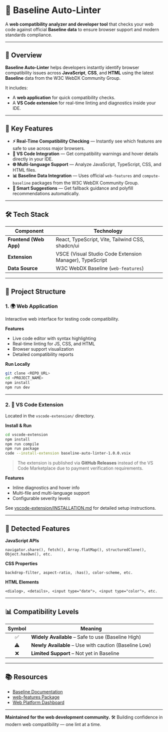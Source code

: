 # 🧭 Baseline Auto-Linter

A **web compatibility analyzer and developer tool** that checks your web code against official **Baseline data** to ensure browser support and modern standards compliance.

---

## 🚀 Overview

**Baseline Auto-Linter** helps developers instantly identify browser compatibility issues across **JavaScript**, **CSS**, and **HTML** using the latest **Baseline** data from the W3C WebDX Community Group.

It includes:

* A **web application** for quick compatibility checks.
* A **VS Code extension** for real-time linting and diagnostics inside your IDE.

---

## 🧩 Key Features

* **⚡ Real-Time Compatibility Checking** — Instantly see which features are safe to use across major browsers.
* **🧠 VS Code Integration** — Get compatibility warnings and hover details directly in your IDE.
* **🌐 Multi-language Support** — Analyze JavaScript, TypeScript, CSS, and HTML files.
* **📊 Baseline Data Integration** — Uses official `web-features` and `compute-baseline` packages from the W3C WebDX Community Group.
* **🔧 Smart Suggestions** — Get fallback guidance and polyfill recommendations automatically.

---

## 🛠️ Tech Stack

| Component              | Technology                                       |
| ---------------------- | ------------------------------------------------ |
| **Frontend (Web App)** | React, TypeScript, Vite, Tailwind CSS, shadcn/ui |
| **Extension**          | VSCE (Visual Studio Code Extension Manager), TypeScript                          |
| **Data Source**        | W3C WebDX Baseline (`web-features`)              |

---

## 🧠 Project Structure

### 1. 🌍 Web Application

Interactive web interface for testing code compatibility.

**Features**

* Live code editor with syntax highlighting
* Real-time linting for JS, CSS, and HTML
* Browser support visualization
* Detailed compatibility reports

**Run Locally**

```bash
git clone <REPO_URL>
cd <PROJECT_NAME>
npm install
npm run dev
```

---

### 2. 🧩 VS Code Extension

Located in the `vscode-extension/` directory.

**Install & Run**

```bash
cd vscode-extension
npm install
npm run compile
npm run package
code --install-extension baseline-auto-linter-1.0.0.vsix
```

> The extension is published via **GitHub Releases** instead of the VS Code Marketplace due to payment verification requirements.

**Features**

* Inline diagnostics and hover info
* Multi-file and multi-language support
* Configurable severity levels

See [vscode-extension/INSTALLATION.md](./vscode-extension/INSTALLATION.md) for detailed setup instructions.

---

## 🧩 Detected Features

**JavaScript APIs**

```
navigator.share(), fetch(), Array.flatMap(), structuredClone(), Object.hasOwn(), etc.
```

**CSS Properties**

```
backdrop-filter, aspect-ratio, :has(), color-scheme, etc.
```

**HTML Elements**

```
<dialog>, <details>, <input type="date">, <input type="color">, etc.
```

---

## 📊 Compatibility Levels

| Symbol | Meaning                                               |
| :----: | ----------------------------------------------------- |
|    ✅   | **Widely Available** – Safe to use (Baseline High)    |
|   ⚠️   | **Newly Available** – Use with caution (Baseline Low) |
|    ❌   | **Limited Support** – Not yet in Baseline             |

---

## 📚 Resources

* [Baseline Documentation](https://web.dev/baseline/)
* [web-features Package](https://github.com/web-platform-dx/web-features)
* [Web Platform Dashboard](https://web-platform-dx.github.io/)

---

**Maintained for the web development community.** 🛠️
Building confidence in modern web compatibility — one lint at a time.
